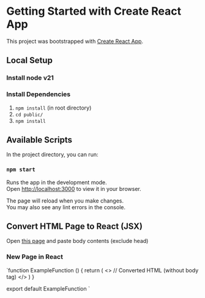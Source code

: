 # Getting Started with Create React App

This project was bootstrapped with [Create React App](https://github.com/facebook/create-react-app).

## Local Setup
### Install node v21
### Install Dependencies
1.  `npm install` (in root directory)
2. `cd public/`
3. `npm install`


## Available Scripts

In the project directory, you can run:

### `npm start`

Runs the app in the development mode.\
Open [http://localhost:3000](http://localhost:3000) to view it in your browser.

The page will reload when you make changes.\
You may also see any lint errors in the console.

## Convert HTML Page to React (JSX)
Open [this page](https://transform.tools/html-to-jsx) and paste body contents (exclude head)
### New Page in React
`function ExampleFunction () {
  return (
    <>
      // Converted HTML (without body tag)
    </>
  )
}

export default ExampleFunction
`
